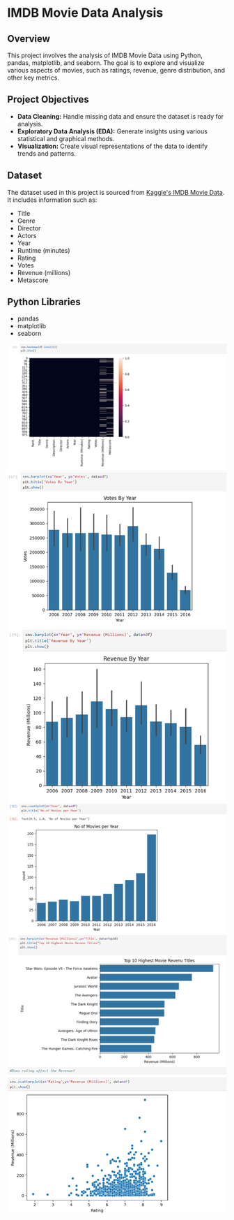 # IMDB Movie Data Analysis

## Overview
This project involves the analysis of IMDB Movie Data using Python, pandas, matplotlib, and seaborn. The goal is to explore and visualize various aspects of movies, such as ratings, revenue, genre distribution, and other key metrics.

## Project Objectives
- **Data Cleaning:** Handle missing data and ensure the dataset is ready for analysis.
- **Exploratory Data Analysis (EDA):** Generate insights using various statistical and graphical methods.
- **Visualization:** Create visual representations of the data to identify trends and patterns.

## Dataset
The dataset used in this project is sourced from [Kaggle's IMDB Movie Data](https://www.kaggle.com/datasets/PromptCloudHQ/imdb-data). It includes information such as:
- Title
- Genre
- Director
- Actors
- Year
- Runtime (minutes)
- Rating
- Votes
- Revenue (millions)
- Metascore

## Python Libraries
- pandas
- matplotlib
- seaborn

<div style="text-align: center;">
  <img src="https://github.com/Gimhana123/IMDB-Movie-Data-Analysis-Project/blob/main/Screenshot%20(1077).png?raw=true">
</div>
<div style="text-align: center;">
  <img src="https://github.com/Gimhana123/IMDB-Movie-Data-Analysis-Project/blob/main/Screenshot%20(1080).png?raw=true">
</div>
<div style="text-align: center;">
  <img src="https://github.com/Gimhana123/IMDB-Movie-Data-Analysis-Project/blob/main/Screenshot%20(1082).png?raw=true">
</div>
<div style="text-align: center;">
  <img src="https://github.com/Gimhana123/IMDB-Movie-Data-Analysis-Project/blob/main/Screenshot%20(1083).png?raw=true">
</div>
<div style="text-align: center;">
  <img src="https://github.com/Gimhana123/IMDB-Movie-Data-Analysis-Project/blob/main/Screenshot%20(1085).png?raw=true">
</div>
<div style="text-align: center;">
  <img src="https://github.com/Gimhana123/IMDB-Movie-Data-Analysis-Project/blob/main/Screenshot%20(1086).png?raw=true">
</div>


